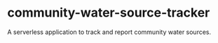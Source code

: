 # community-water-source-tracker
A serverless application to track and report community water sources.
